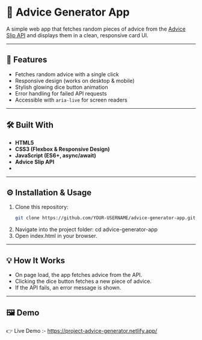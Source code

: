 # 🎲 Advice Generator App

A simple web app that fetches random pieces of advice from the [Advice Slip API](https://api.adviceslip.com/) and displays them in a clean, responsive card UI.  

---

## 🚀 Features
- Fetches random advice with a single click  
- Responsive design (works on desktop & mobile)  
- Stylish glowing dice button animation  
- Error handling for failed API requests  
- Accessible with `aria-live` for screen readers  

---

## 🛠️ Built With
- **HTML5**  
- **CSS3 (Flexbox & Responsive Design)**  
- **JavaScript (ES6+, async/await)**  
- **Advice Slip API**
- 
---

## ⚙️ Installation & Usage
1. Clone this repository:  
   ```bash
   git clone https://github.com/YOUR-USERNAME/advice-generator-app.git
2. Navigate into the project folder:
   cd advice-generator-app
3. Open index.html in your browser.

---

## 💡 How It Works

- On page load, the app fetches advice from the API.
- Clicking the dice button fetches a new piece of advice.
- If the API fails, an error message is shown.

---

## 🖼️ Demo

👉 Live Demo :- https://project-advice-generator.netlify.app/
